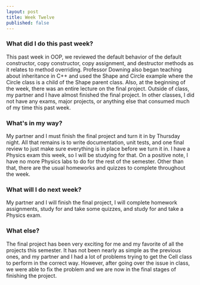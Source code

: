 ```yaml
---
layout: post
title: Week Twelve
published: false
---
```


### What did I do this past week?
This past week in OOP, we reviewed the default behavior of the default constructor, copy constructor, copy assignment, and destructor methods as it relates to method overriding. Professor Downing also began teaching about inheritance in C++ and used the Shape and Circle example where the Circle class is a child of the Shape parent class. Also, at the beginning of the week, there was an entire lecture on the final project. Outside of class, my partner and I have almost finished the final project. In other classes, I did not have any exams, major projects, or anything else that consumed much of my time this past week.

### What's in my way?
My partner and I must finish the final project and turn it in by Thursday night. All that remains is to write documentation, unit tests, and one final review to just make sure everything is in place before we turn it in. I have a Physics exam this week, so I will be studying for that. On a positive note, I have no more Physics labs to do for the rest of the semester. Other than that, there are the usual homeworks and quizzes to complete throughout the week. 

### What will I do next week?
My partner and I will finish the final project, I will complete homework assignments, study for and take some quizzes, and study for and take a Physics exam.

### What else?
The final project has been very exciting for me and my favorite of all the projects this semester. It has not been nearly as simple as the previous ones, and my partner and I had a lot of problems trying to get the Cell class to perform in the correct way. However, after going over the issue in class, we were able to fix the problem and we are now in the final stages of finishing the project. 
